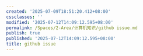 ```yaml
---
created: '2025-07-09T18:51:20.412+08:00'
cssclasses: ''
modified: '2025-07-12T14:09:12.595+08:00'
permalink: /Spaces/2-Area/计算机知识/github issue.md
publish: true
published: '2025-07-12T14:09:12.595+08:00'
title: github issue
---
```

